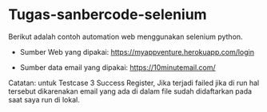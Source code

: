 # Tugas-sanbercode-selenium

Berikut adalah contoh automation web menggunakan selenium python.

- Sumber Web yang dipakai: https://myappventure.herokuapp.com/login

- Sumber data email yang dipakai: https://10minutemail.com/

Catatan:
untuk Testcase 3 Success Register, Jika terjadi failed jika di run hal tersebut dikarenakan email yang ada di dalam file sudah didaftarkan pada saat saya run di lokal.
